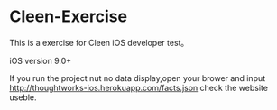 # Cleen-Exercise
This is a exercise for Cleen iOS developer test。



iOS version 9.0+ 



If you run the project nut no data display,open your brower and input http://thoughtworks-ios.herokuapp.com/facts.json check the website useble.
